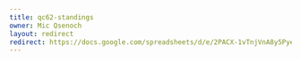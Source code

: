 ```yaml
---
title: qc62-standings
owner: Mic Qsenoch
layout: redirect
redirect: https://docs.google.com/spreadsheets/d/e/2PACX-1vTnjVnA8y5PyePsuxSlb3zrfnuTMiAdM8MX71lfYyWYPxYIRGDuntneBYqSkO8fM-l6QDNd9jt_YvBf/pubhtml
---
```

